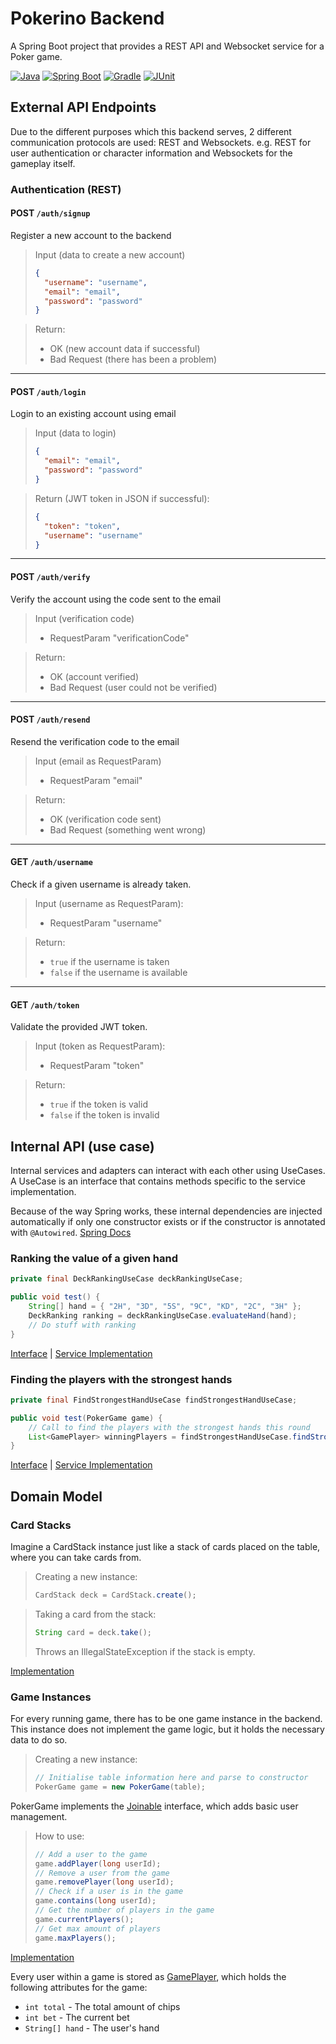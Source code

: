 # Pokerino Backend

A Spring Boot project that provides a REST API and Websocket service for a Poker game.

[![Java](https://img.shields.io/badge/Java-21-red.svg?logo=java)](https://www.oracle.com/java/technologies/javase-jdk11-downloads.html)
[![Spring Boot](https://img.shields.io/badge/Spring%20Boot-3.4.2-brightgreen.svg?logo=spring)](https://spring.io/projects/spring-boot)
[![Gradle](https://img.shields.io/badge/Gradle-8.11.1-green.svg?logo=gradle)](https://gradle.org/)
[![JUnit](https://img.shields.io/badge/JUnit-5.11.4-blue.svg?logo=junit)](https://junit.org/junit5/)

## External API Endpoints

Due to the different purposes which this backend serves, 2 different communication protocols are used: REST and Websockets.
e.g. REST for user authentication or character information and Websockets for the gameplay itself.

### Authentication (REST)

#### **POST** `/auth/signup`

Register a new account to the backend

> Input (data to create a new account)
> ```json
> {
>   "username": "username",
>   "email": "email",  
>   "password": "password"
> }
> ```

> Return: 
> - OK (new account data if successful)
> - Bad Request (there has been a problem)

---

#### **POST** `/auth/login`

Login to an existing account using email

> Input (data to login)
> ```json
> {
>   "email": "email",
>   "password": "password"
> }
> ```

> Return (JWT token in JSON if successful):
> ```json
> {
>   "token": "token",
>   "username": "username"
> }
> ```

---

#### **POST** `/auth/verify`

Verify the account using the code sent to the email

> Input (verification code)
> - RequestParam "verificationCode"

> Return:
> - OK (account verified)
> - Bad Request (user could not be verified)

---

#### **POST** `/auth/resend`

Resend the verification code to the email

> Input (email as RequestParam)
> - RequestParam "email"

> Return:
> - OK (verification code sent)
> - Bad Request (something went wrong)

---

#### **GET** `/auth/username`

Check if a given username is already taken.

> Input (username as RequestParam):
> - RequestParam "username"

> Return:
> - `true` if the username is taken
> - `false` if the username is available

---

#### **GET** `/auth/token`

Validate the provided JWT token.

> Input (token as RequestParam):
> - RequestParam "token"

> Return:
> - `true` if the token is valid
> - `false` if the token is invalid

## Internal API (use case)

Internal services and adapters can interact with each other using UseCases.
A UseCase is an interface that contains methods specific to the service implementation.

Because of the way Spring works, these internal dependencies are injected automatically if only one constructor exists
or if the constructor is annotated with `@Autowired`. [Spring Docs](https://docs.spring.io/spring-framework/reference/core/beans/annotation-config/autowired.html)

### Ranking the value of a given hand

```Java
private final DeckRankingUseCase deckRankingUseCase;

public void test() {
    String[] hand = { "2H", "3D", "5S", "9C", "KD", "2C", "3H" };
    DeckRanking ranking = deckRankingUseCase.evaluateHand(hand);
    // Do stuff with ranking
}
```

[Interface](src/main/java/org/pokerino/backend/application/port/in/DeckRankingUseCase.java) | 
[Service Implementation](src/main/java/org/pokerino/backend/application/service/DeckRankingService.java)

### Finding the players with the strongest hands

```Java
private final FindStrongestHandUseCase findStrongestHandUseCase;

public void test(PokerGame game) {
    // Call to find the players with the strongest hands this round
    List<GamePlayer> winningPlayers = findStrongestHandUseCase.findStrongestHands(game);
}
```

[Interface](src/main/java/org/pokerino/backend/application/port/in/FindStrongestHandUseCase.java) |
[Service Implementation](src/main/java/org/pokerino/backend/application/service/FindStrongestHandService.java)

## Domain Model

### Card Stacks

Imagine a CardStack instance just like a stack of cards placed on the table, where you can take cards from.

> Creating a new instance:
> ```Java
> CardStack deck = CardStack.create();
>```

> Taking a card from the stack:
> ```Java
> String card = deck.take();
> ```
> Throws an IllegalStateException if the stack is empty.

[Implementation](src/main/java/org/pokerino/backend/domain/cards/CardStack.java)

### Game Instances

For every running game, there has to be one game instance in the backend.
This instance does not implement the game logic, but it holds the necessary data to do so.

> Creating a new instance:
> ```Java
> // Initialise table information here and parse to constructor
> PokerGame game = new PokerGame(table);
> ```

PokerGame implements the [Joinable](src/main/java/org/pokerino/backend/domain/game/Joinable.java) interface, which adds basic user management.

> How to use:
> ```Java
> // Add a user to the game
> game.addPlayer(long userId);
> // Remove a user from the game
> game.removePlayer(long userId);
> // Check if a user is in the game
> game.contains(long userId);
> // Get the number of players in the game
> game.currentPlayers();
> // Get max amount of players
> game.maxPlayers();
> ```

[Implementation](src/main/java/org/pokerino/backend/domain/game/PokerGame.java)

Every user within a game is stored as [GamePlayer](src/main/java/org/pokerino/backend/domain/game/GamePlayer.java), which holds the following attributes for the game:

- `int total` - The total amount of chips
- `int bet` - The current bet
- `String[] hand` - The user's hand
